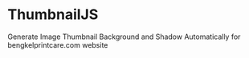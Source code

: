 # ThumbnailJS
Generate Image Thumbnail Background and Shadow Automatically for bengkelprintcare.com website
